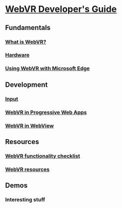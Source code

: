 # [WebVR Developer's Guide](index.md)
## Fundamentals
### [What is WebVR?](what-is-webvr.md)
### [Hardware](hardware.md)
### [Using WebVR with Microsoft Edge](webvr-with-edge.md)
## Development
### [Input](input.md)
### [WebVR in Progressive Web Apps](webvr-in-pwas.md)
### [WebVR in WebView](webvr-in-webview.md)
## Resources
### [WebVR functionality checklist](essentials.md)
### [WebVR resources](resources.md)
## Demos
### Interesting stuff